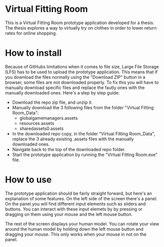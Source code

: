# Virtual Fitting Room
This is a Virtual Fitting Room prototype application developed for a thesis. 
The thesis explores a way to virtually try on clothes in order to lower return rates for online shopping.

# How to install
Because of GitHubs limitations when it comes to file size, Large File Storage (LFS) has to be used to upload the prototype application. This means that if you download the files normally using the "Download ZIP" button in a browser, some files are not downloaded properly. To fix this you will have to manually download specific files and replace the fautly ones with the manually downloaded ones. Here's a step by step guide:

* Download the repo zip file, and unzip it.
* Manually download the 3 following files from the folder "Virtual Fitting Room_Data":
  * globalgamemanagers.assets
  * resources.assets
  * sharedassets0.assets
* In the downloaded repo copy, in the folder "Virtual Fitting Room_Data", replace the 3 already existing .assets files with the manually downloaded ones.
* Navigate back to the top of the downloaded repo folder.
* Start the prototype application by running the "Virtual Fitting Room.exe" file.

# How to use
The prototype application should be fairly straight forward, but here's an explanation of some features.
On the left side of the screen there's a panel. On the panel you will find different input elements such as sliders and buttons. You can interact with these input elemets by by pressing or dragging on them using your mouse and the left mouse button.

The rest of the screen displays your human model. You can rotate your view around the human model by holding down the left mouse button and dragging your mouse. This only works when your mouse in not on the panel.
